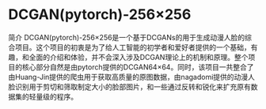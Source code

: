 # DCGAN(pytorch)-256×256
简介
DCGAN(pytorch)-256×256是一个基于DCGANs的用于生成动漫人脸的综合项目。这个项目的初衷是为了给人工智能的初学者和爱好者提供的一个基础，有趣，和全面的介绍和体验，并不会深入涉及DCGAN理论上的机制和原理。整个项目的核心部分自然是由pytorch提供的DCGAN64×64。同时，该项目一共整合了由Huang-Jin提供的爬虫用于获取高质量的原图数据，由nagadomi提供的动漫人脸识别用于剪切和筛取制定大小的脸部图片，和一些通过反转和锐化来扩充原有数据集的轻量级的程序。


